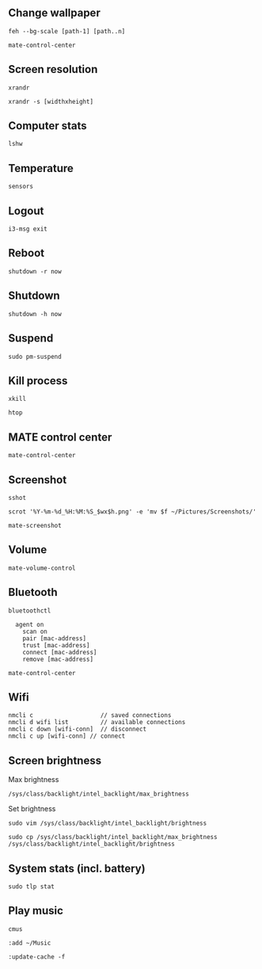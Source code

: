 ## Change wallpaper

    feh --bg-scale [path-1] [path..n]

    mate-control-center

## Screen resolution

    xrandr 
    
    xrandr -s [widthxheight]

## Computer stats

    lshw

## Temperature
    
    sensors

## Logout
   
    i3-msg exit

## Reboot

    shutdown -r now

## Shutdown

    shutdown -h now

## Suspend
    
    sudo pm-suspend

## Kill process

    xkill

    htop

## MATE control center

    mate-control-center

## Screenshot

    sshot

    scrot '%Y-%m-%d_%H:%M:%S_$wx$h.png' -e 'mv $f ~/Pictures/Screenshots/'

    mate-screenshot

## Volume

    mate-volume-control

## Bluetooth

    bluetoothctl
      
      agent on
        scan on
        pair [mac-address]
        trust [mac-address]
        connect [mac-address]
        remove [mac-address]
    
    mate-control-center

## Wifi
    
    nmcli c                   // saved connections
    nmcli d wifi list         // available connections
    nmcli c down [wifi-conn]  // disconnect 
    nmcli c up [wifi-conn] // connect

## Screen brightness
  
  Max brightness

    /sys/class/backlight/intel_backlight/max_brightness
  
  Set brightness

    sudo vim /sys/class/backlight/intel_backlight/brightness

    sudo cp /sys/class/backlight/intel_backlight/max_brightness /sys/class/backlight/intel_backlight/brightness

## System stats (incl. battery)

    sudo tlp stat

## Play music
    
    cmus

    :add ~/Music

    :update-cache -f
